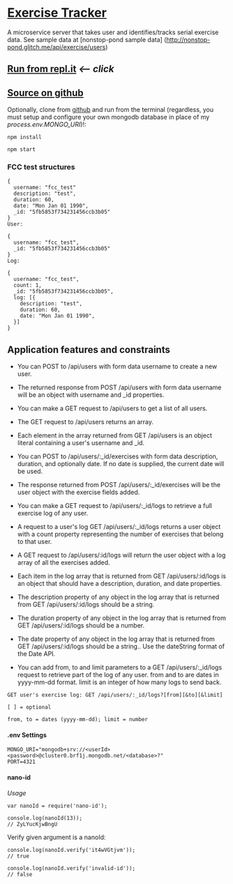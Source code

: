 # [Exercise Tracker](https://www.freecodecamp.org/learn/apis-and-microservices/apis-and-microservices-projects/exercise-tracker)

A microservice server that takes user and identifies/tracks serial exercise data.  See sample data at [nonstop-pond sample data] (http://nonstop-pond.glitch.me/api/exercise/users)

## [Run from repl.it](https://microservice-exercise-tracker.hurricanemark.repl.co) *<-- click*

## [Source on github](https://github.com/hurricanemark/microservice-exercise-tracker.git)

Optionally, clone from [github]((https://github.com/hurricanemark/microservice-exercise-tracker.git)) and run from the terminal (regardless, you must setup and configure your own mongodb database in place of my *process.env.MONGO_URI*)!:
```
npm install

npm start
```

### FCC test structures

```
{
  username: "fcc_test"
  description: "test",
  duration: 60,
  date: "Mon Jan 01 1990",
  _id: "5fb5853f734231456ccb3b05"
}
User:

{
  username: "fcc_test",
  _id: "5fb5853f734231456ccb3b05"
}
Log:

{
  username: "fcc_test",
  count: 1,
  _id: "5fb5853f734231456ccb3b05",
  log: [{
    description: "test",
    duration: 60,
    date: "Mon Jan 01 1990",
  }]
}
```

## Application features and constraints

- You can POST to /api/users with form data username to create a new user.

- The returned response from POST /api/users with form data username will be an object with username and _id properties.

- You can make a GET request to /api/users to get a list of all users.

- The GET request to /api/users returns an array.

- Each element in the array returned from GET /api/users is an object literal containing a user's username and _id.

- You can POST to /api/users/:_id/exercises with form data description, duration, and optionally date. If no date is supplied, the current date will be used.

- The response returned from POST /api/users/:_id/exercises will be the user object with the exercise fields added.

- You can make a GET request to /api/users/:_id/logs to retrieve a full exercise log of any user.

- A request to a user's log GET /api/users/:_id/logs returns a user object with a count property representing the number of exercises that belong to that user.

- A GET request to /api/users/:id/logs will return the user object with a log array of all the exercises added.

- Each item in the log array that is returned from GET /api/users/:id/logs is an object that should have a description, duration, and date properties.

- The description property of any object in the log array that is returned from GET /api/users/:id/logs should be a string.

- The duration property of any object in the log array that is returned from GET /api/users/:id/logs should be a number.

- The date property of any object in the log array that is returned from GET /api/users/:id/logs should be a string.. Use the dateString format of the Date API.

- You can add from, to and limit parameters to a GET /api/users/:_id/logs request to retrieve part of the log of any user. from and to are dates in yyyy-mm-dd format. limit is an integer of how many logs to send back.

```
GET user's exercise log: GET /api/users/:_id/logs?[from][&to][&limit]

[ ] = optional

from, to = dates (yyyy-mm-dd); limit = number
```


#### .env Settings

```
MONGO_URI="mongodb+srv://<userId><password>@cluster0.brf1j.mongodb.net/<database>?"
PORT=4321
```

#### nano-id

*Usage*
```
var nanoId = require('nano-id');
 
console.log(nanoId(13));
// ZyLYucKjwBngU
```

Verify given argument is a nanoId:

```
console.log(nanoId.verify('it4wVGtjvm'));
// true
 
console.log(nanoId.verify('invalid-id'));
// false
```
 